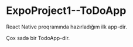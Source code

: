 # ExpoProject1--ToDoApp

React Native proqramında hazırladığım ilk app-dir.

Çox sadə bir TodoApp-dir.
